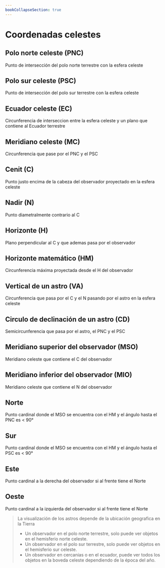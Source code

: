 ```yaml
---
bookCollapseSection: true
---
```


# Coordenadas celestes

## Polo norte celeste (PNC)

Punto de intersección del polo norte terrestre con la esfera celeste

## Polo sur celeste (PSC)

Punto de intersección del polo sur terrestre con la esfera celeste

## Ecuador celeste (EC)

Circunferencia de interseccion entre la esfera celeste y un plano que contiene al Ecuador terrestre

## Meridiano celeste (MC)

Circunferencia que pase por el PNC y el PSC

## Cenit (C)

Punto justo encima de la cabeza del observador proyectado en la esfera celeste

## Nadir (N)

Punto diametralmente contrario al C

## Horizonte (H)

Plano perpendicular al C y que ademas pasa por el observador

## Horizonte matemático (HM)

Circunferencia máxima proyectada desde el H del observador

## Vertical de un astro (VA)

Circunferencia que pasa por el C y el N pasando por el astro en la esfera celeste

## Circulo de declinación de un astro (CD)

Semicircunferencia que pasa por el astro, el PNC y el PSC

## Meridiano superior del observador (MSO)

Meridiano celeste que contiene el C del observador

## Meridiano inferior del observador (MIO)

Meridiano celeste que contiene el N del observador

## Norte

Punto cardinal donde el MSO se encuentra con el HM y el ángulo hasta el PNC es < 90°

## Sur

Punto cardinal donde el MSO se encuentra con el HM y el ángulo hasta el PSC es < 90°

## Este

Punto cardinal a la derecha del observador si al frente tiene el Norte

## Oeste

Punto cardinal a la izquierda del observador si al frente tiene el Norte

> La visualización de los astros depende de la ubicación geografica en la Tierra
>
> - Un observador en el polo norte terrestre, solo puede ver objetos en el hemisferio norte celeste.
> - Un observador en el polo sur terrestre, solo puede ver objetos en el hemisferio sur celeste.
> - Un observador en cercanias o en el ecuador, puede ver todos los objetos en la boveda celeste dependiendo de la época del año.